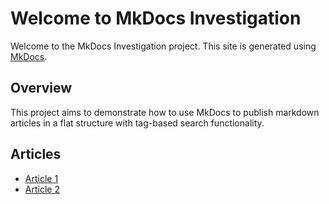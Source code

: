 # Welcome to MkDocs Investigation

Welcome to the MkDocs Investigation project. This site is generated using [MkDocs](https://www.mkdocs.org/).

## Overview

This project aims to demonstrate how to use MkDocs to publish markdown articles in a flat structure with tag-based search functionality.

## Articles

- [Article 1](article1.md)
- [Article 2](article2.md)

